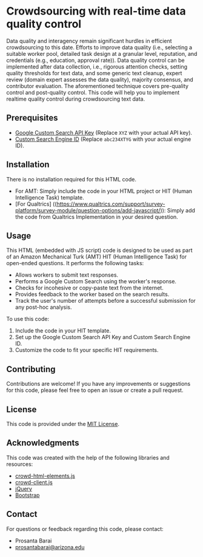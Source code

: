 # Crowdsourcing with real-time data quality control
Data quality and interagency remain significant hurdles in efficient crowdsourcing to this date. Efforts to improve data quality  (i.e., selecting a suitable worker pool, detailed task design at a granular level, reputation, and credentials (e.g., education, approval rate)). Data quality control can be implemented after data collection, i.e., rigorous attention checks, setting quality thresholds for text data, and some generic text cleanup, expert review (domain expert assesses the data quality), majority consensus, and contributor evaluation. The aforementioned technique covers pre-quality control and post-quality control. This code will help you to implement realtime quality control during crowdsourcing text data.

## Prerequisites

- [Google Custom Search API Key](https://developers.google.com/custom-search/docs/tutorial/creatingcse) (Replace `XYZ` with your actual API key).
- [Custom Search Engine ID](https://developers.google.com/custom-search/docs/tutorial/creatingcse) (Replace `abc234XTYG` with your actual engine ID).

## Installation

There is no installation required for this HTML code. 
- For AMT: Simply include the code in your HTML project or HIT (Human Intelligence Task) template.
- [For Qualtrics] ((https://www.qualtrics.com/support/survey-platform/survey-module/question-options/add-javascript/)): Simply add the code from Qualtrics Implementation in your desired question. 

## Usage

This HTML (embedded with JS script) code is designed to be used as part of an Amazon Mechanical Turk (AMT) HIT (Human Intelligence Task) for open-ended questions. It performs the following tasks:

- Allows workers to submit text responses.
- Performs a Google Custom Search using the worker's response.
- Checks for incohesive or copy-paste text from the internet.
- Provides feedback to the worker based on the search results.
- Track the user's number of attempts before a successful submission for any post-hoc analysis.

To use this code:
1. Include the code in your HIT template.
2. Set up the Google Custom Search API Key and Custom Search Engine ID.
3. Customize the code to fit your specific HIT requirements.

## Contributing

Contributions are welcome! If you have any improvements or suggestions for this code, please feel free to open an issue or create a pull request.

## License

This code is provided under the [MIT License](LICENSE).

## Acknowledgments

This code was created with the help of the following libraries and resources:

- [crowd-html-elements.js](https://assets.crowd.aws/crowd-html-elements.js)
- [crowd-client.js](https://assets.crowd.aws/crowd-client.js)
- [jQuery](https://jquery.com/)
- [Bootstrap](https://getbootstrap.com/)

## Contact

For questions or feedback regarding this code, please contact:

- Prosanta Barai
- prosantabarai@arizona.edu

